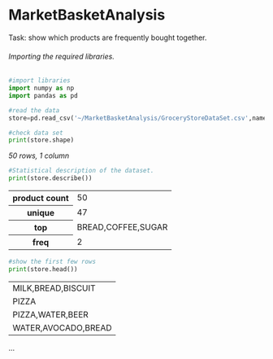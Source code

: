 # MarketBasketAnalysis

Task: show which products are frequently bought together.

###### Importing the required libraries.

```py
#import libraries
import numpy as np
import pandas as pd

#read the data
store=pd.read_csv('~/MarketBasketAnalysis/GroceryStoreDataSet.csv',names=['product'],header=None)
```

```py
#check data set
print(store.shape) 
```

<i> 50 rows, 1 column</i>

```py
#Statistical description of the dataset.
print(store.describe())

```
<table>
<tr>
    <th>product count</th>
    <td>50</td>
</tr>
<tr>
    <th>unique</th>
    <td>47</td>
</tr>
<tr>
    <th>top</th>
    <td>BREAD,COFFEE,SUGAR</td>
</tr>
<tr>
    <th>freq</th>
    <td>2</td>
</tr>
</table>
 

```py 
#show the first few rows
print(store.head())
```

<table>
<tr>
    <td>MILK,BREAD,BISCUIT</td>
</tr>
<tr>
    <td>PIZZA</td>
</tr>
<tr>
    <td>PIZZA,WATER,BEER</td>
</tr>
<tr>
    <td>WATER,AVOCADO,BREAD</td>
</tr>

</table>
...